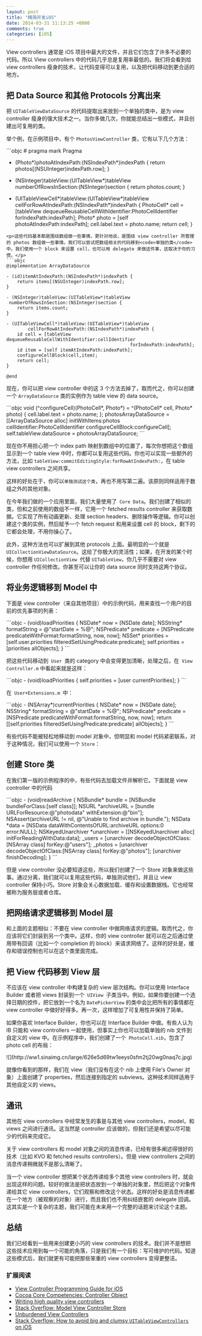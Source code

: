```yaml
---
layout: post
title: "精简开发iOS"
date: 2014-03-31 11:13:25 +0800
comments: true
categories: [iOS]
---
```

<p>View controllers 通常是 iOS 项目中最大的文件，并且它们包含了许多不必要的代码。所以 View controllers 中的代码几乎总是复用率最低的。我们将会看到给 view controllers 瘦身的技术，让代码变得可以复用，以及把代码移动到更合适的地方。</p>
<h2>把 Data Source 和其他 Protocols 分离出来</h2>
<p>把 <code>UITableViewDataSource</code> 的代码提取出来放到一个单独的类中，是为 view controller 瘦身的强大技术之一。当你多做几次，你就能总结出一些模式，并且创建出可复用的类。</p>
<p>举个例，在示例项目中，有个 <code>PhotosViewController</code> 类，它有以下几个方法：</p>
```objc
# pragma mark Pragma

- (Photo*)photoAtIndexPath:(NSIndexPath*)indexPath {
    return photos[(NSUInteger)indexPath.row];
}

- (NSInteger)tableView:(UITableView*)tableView
 numberOfRowsInSection:(NSInteger)section {
    return photos.count;
}

- (UITableViewCell*)tableView:(UITableView*)tableView
        cellForRowAtIndexPath:(NSIndexPath*)indexPath {
    PhotoCell* cell = [tableView dequeueReusableCellWithIdentifier:PhotoCellIdentifier
                                                      forIndexPath:indexPath];
    Photo* photo = [self photoAtIndexPath:indexPath];
    cell.label.text = photo.name;
    return cell;
}
```
<p>这些代码基本都是围绕数组做一些事情，更针对地说，是围绕 view controller 所管理的 photos 数组做一些事情。我们可以尝试把数组相关的代码移到<code>单独的类</code>中。我们使用一个 block 来设置 cell，也可以用 delegate 来做这件事，这取决于你的习惯。</p>
```objc
@implementation ArrayDataSource

- (id)itemAtIndexPath:(NSIndexPath*)indexPath {
    return items[(NSUInteger)indexPath.row];
}

- (NSInteger)tableView:(UITableView*)tableView
 numberOfRowsInSection:(NSInteger)section {
    return items.count;
}

- (UITableViewCell*)tableView:(UITableView*)tableView
        cellForRowAtIndexPath:(NSIndexPath*)indexPath {
    id cell = [tableView dequeueReusableCellWithIdentifier:cellIdentifier
                                              forIndexPath:indexPath];
    id item = [self itemAtIndexPath:indexPath];
    configureCellBlock(cell,item);
    return cell;
}

@end
```
<!-- more -->
<p>现在，你可以把 view controller 中的这 3 个方法去掉了，取而代之，你可以创建一个 <code>ArrayDataSource</code> 类的实例作为 table view 的 data source。</p>
```objc
void (^configureCell)(PhotoCell*, Photo*) = ^(PhotoCell* cell, Photo* photo) {
   cell.label.text = photo.name;
};
photosArrayDataSource = [[ArrayDataSource alloc] initWithItems:photos
                                                cellIdentifier:PhotoCellIdentifier
                                            configureCellBlock:configureCell];
self.tableView.dataSource = photosArrayDataSource;
```
<p>现在你不用担心把一个 index path 映射到数组中的位置了，每次你想把这个数组显示到一个 table view 中时，你都可以复用这些代码。你也可以实现一些额外的方法，比如 <code>tableView:commitEditingStyle:forRowAtIndexPath:</code>，在 table view controllers 之间共享。</p>
<p>这样的好处在于，你可以<code>单独测试这个类</code>，再也不用写第二遍。该原则同样适用于数组之外的其他对象。</p>
<p>在今年我们做的一个应用里面，我们大量使用了<code> Core Data</code>。我们创建了相似的类，但和之前使用的数组不一样，它用一个 fetched results controller 来获取数据。它实现了所有动画更新、处理 section headers、删除操作等逻辑。你可以创建这个类的实例，然后赋予一个 fetch request 和用来设置 cell 的 block，剩下的它都会处理，不用你操心了。</p>
<p>此外，这种方法也可以扩展到其他 protocols 上面。最明显的一个就是<code> UICollectionViewDataSource</code>。这给了你极大的灵活性；如果，在开发的某个时候，你想用 <code>UICollectionView </code>代替 <code>UITableView</code>，你几乎不需要对 view controller 作任何修改。你甚至可以让你的 data source 同时支持这两个协议。</p>
<h2>将业务逻辑移到 Model 中</h2>
<p>下面是 view controller（来自其他项目）中的示例代码，用来查找一个用户的目前的优先事项的列表：</p>
```objc
- (void)loadPriorities {
    NSDate* now = [NSDate date];
    NSString* formatString = @"startDate = %@";
    NSPredicate* predicate = [NSPredicate predicateWithFormat:formatString, now, now];
    NSSet* priorities = [self.user.priorities filteredSetUsingPredicate:predicate];
    self.priorities = [priorities allObjects];
}
```
<p>把这些代码移动到<code> User </code>类的 category 中会变得更加清晰，处理之后，在<code> View Controller.m</code> 中看起来就是这样：</p>
```objc
- (void)loadPriorities {
    self.priorities = [user currentPriorities];
}
```
<p>在<code> User+Extensions.m </code>中：</p>
```objc
- (NSArray*)currentPriorities {
    NSDate* now = [NSDate date];
    NSString* formatString = @"startDate = %@";
    NSPredicate* predicate = [NSPredicate predicateWithFormat:formatString, now, now];
    return [[self.priorities filteredSetUsingPredicate:predicate] allObjects];
}
```
<p>有些代码不能被轻松地移动到 model 对象中，但明显和 model 代码紧密联系，对于这种情况，我们可以使用一个 <code>Store</code>：</p>
<h2>创建 Store 类</h2>
<p>在我们第一版的示例程序的中，有些代码去加载文件并解析它。下面就是 view controller 中的代码</p>
```objc
- (void)readArchive {
    NSBundle* bundle = [NSBundle bundleForClass:[self class]];
    NSURL *archiveURL = [bundle URLForResource:@"photodata"
                                 withExtension:@"bin"];
    NSAssert(archiveURL != nil, @"Unable to find archive in bundle.");
    NSData *data = [NSData dataWithContentsOfURL:archiveURL
                                         options:0
                                           error:NULL];
    NSKeyedUnarchiver *unarchiver = [[NSKeyedUnarchiver alloc] initForReadingWithData:data];
    _users = [unarchiver decodeObjectOfClass:[NSArray class] forKey:@"users"];
    _photos = [unarchiver decodeObjectOfClass:[NSArray class] forKey:@"photos"];
    [unarchiver finishDecoding];
}
```
<p>但是 view controller 没必要知道这些，所以我们创建了一个 Store 对象来做这些事。通过分离，我们就可以复用这些代码，单独测试他们，并且让 view controller 保持小巧。Store 对象会关心数据加载、缓存和设置数据栈。它也经常被称为服务层或者仓库。</p>
<h2>把网络请求逻辑移到 Model 层</h2>
<p>和上面的主题相似：不要在 view controller 中做网络请求的逻辑。取而代之，你应该将它们封装到另一个类中。这样，你的 view controller 就可以在之后通过使用带有回调（比如一个 completion 的 block）来请求网络了。这样的好处是，缓存和错误控制也可以在这个类里面完成。</p>
<h2>把 View 代码移到 View 层</h2>
<p>不应该在 view controller 中构建复杂的 view 层次结构。你可以使用 Interface Builder 或者把 views 封装到一个<code> UIView </code>子类当中。例如，如果你要创建一个选择日期的控件，把它放到一个名为 <code>DatePickerView</code> 的类中会比把所有的事情都在 view controller 中做好好得多。再一次，这样增加了可复用性并保持了简单。</p>
<p>如果你喜欢 Interface Builder，你也可以在 Interface Builder 中做。有些人认为 IB 只能和 view controllers 一起使用，但事实上你也可以加载单独的 nib 文件到自定义的 view 中。在示例程序中，我们创建了一个<code> PhotoCell.xib</code>，包含了 photo cell 的布局：</p>
![](http://ww1.sinaimg.cn/large/626e5d69tw1eeys0sfm2tj20wg0naq7c.jpg)
<p>就像你看到的那样，我们在 view（我们没有在这个 nib 上使用 File's Owner 对象）上面创建了 properties，然后连接到指定的 subviews。这种技术同样适用于其他自定义的 views。</p>
<h2>通讯</h2>
<p>其他在 view controllers 中经常发生的事是与其他 view controllers，model，和 views 之间进行通讯。这当然是 controller 应该做的，但我们还是希望以尽可能少的代码来完成它。</p>

<p>关于 view controllers 和 model 对象之间的消息传递，已经有很多阐述得很好的技术（比如 KVO 和 fetched results controllers）。但是 view controllers 之间的消息传递稍微就不是那么清晰了。</p>

<p>当一个 view controller 想把某个状态传递给多个其他 view controllers 时，就会出现这样的问题。较好的做法是把状态放到一个单独的对象里，然后把这个对象传递给其它 view controllers，它们观察和修改这个状态。这样的好处是消息传递都在一个地方（被观察的对象）进行，而且我们也不用纠结嵌套的 delegate 回调。这其实是一个复杂的主题，我们可能在未来用一个完整的话题来讨论这个主题。</p>
<h2>总结</h2>
<p>我们已经看到一些用来创建更小巧的 view controllers 的技术。我们并不是想把这些技术应用到每一个可能的角落，只是我们有一个目标：写可维护的代码。知道这些模式后，我们就更有可能把那些笨重的 view controllers 变得更整洁。</p>
<h3 id="">扩展阅读</h3>

<ul>
<li><a href="http://developer.apple.com/library/ios/#featuredarticles/ViewControllerPGforiPhoneOS/BasicViewControllers/BasicViewControllers.html">View Controller Programming Guide for iOS</a></li>
<li><a href="http://developer.apple.com/library/mac/#documentation/General/Conceptual/DevPedia-CocoaCore/ControllerObject.html">Cocoa Core Competencies: Controller Object</a></li>
<li><a href="http://subjective-objective-c.blogspot.de/2011/08/writing-high-quality-view-controller.html">Writing high quality view controllers</a></li>
<li><a href="http://programmers.stackexchange.com/questions/184396/mvcs-model-view-controller-store">Stack Overflow: Model View Controller Store</a></li>
<li><a href="https://speakerdeck.com/trianglecocoa/unburdened-viewcontrollers-by-jay-thrash">Unburdened View Controllers</a></li>
<li><a href="http://programmers.stackexchange.com/questions/177668/how-to-avoid-big-and-clumsy-uitableviewcontroller-on-ios">Stack Overflow: How to avoid big and clumsy <code>UITableViewControllers</code> on iOS</a></li>
</ul>